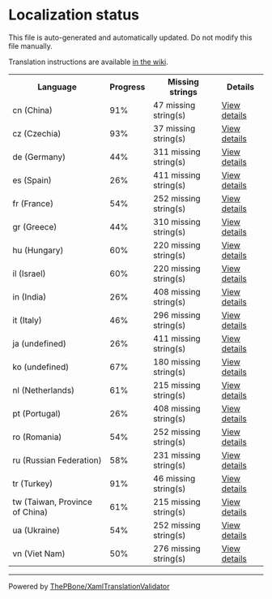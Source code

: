 # Localization status

This file is auto-generated and automatically updated. Do not modify this file manually.

Translation instructions are available [in the wiki](https://github.com/ThePBone/GalaxyBudsClient/wiki/3.-How-to-help-with-translations).

<table>
<tr><th>Language</th><th>Progress</th><th>Missing strings</th><th>Details</th></tr>
<tr><td>cn (China)</td><td>91%</td><td>47 missing string(s)</td><td><a href="cn.md">View details</a></td></tr>
<tr><td>cz (Czechia)</td><td>93%</td><td>37 missing string(s)</td><td><a href="cz.md">View details</a></td></tr>
<tr><td>de (Germany)</td><td>44%</td><td>311 missing string(s)</td><td><a href="de.md">View details</a></td></tr>
<tr><td>es (Spain)</td><td>26%</td><td>411 missing string(s)</td><td><a href="es.md">View details</a></td></tr>
<tr><td>fr (France)</td><td>54%</td><td>252 missing string(s)</td><td><a href="fr.md">View details</a></td></tr>
<tr><td>gr (Greece)</td><td>44%</td><td>310 missing string(s)</td><td><a href="gr.md">View details</a></td></tr>
<tr><td>hu (Hungary)</td><td>60%</td><td>220 missing string(s)</td><td><a href="hu.md">View details</a></td></tr>
<tr><td>il (Israel)</td><td>60%</td><td>220 missing string(s)</td><td><a href="il.md">View details</a></td></tr>
<tr><td>in (India)</td><td>26%</td><td>408 missing string(s)</td><td><a href="in.md">View details</a></td></tr>
<tr><td>it (Italy)</td><td>46%</td><td>296 missing string(s)</td><td><a href="it.md">View details</a></td></tr>
<tr><td>ja (undefined)</td><td>26%</td><td>411 missing string(s)</td><td><a href="ja.md">View details</a></td></tr>
<tr><td>ko (undefined)</td><td>67%</td><td>180 missing string(s)</td><td><a href="ko.md">View details</a></td></tr>
<tr><td>nl (Netherlands)</td><td>61%</td><td>215 missing string(s)</td><td><a href="nl.md">View details</a></td></tr>
<tr><td>pt (Portugal)</td><td>26%</td><td>408 missing string(s)</td><td><a href="pt.md">View details</a></td></tr>
<tr><td>ro (Romania)</td><td>54%</td><td>252 missing string(s)</td><td><a href="ro.md">View details</a></td></tr>
<tr><td>ru (Russian Federation)</td><td>58%</td><td>231 missing string(s)</td><td><a href="ru.md">View details</a></td></tr>
<tr><td>tr (Turkey)</td><td>91%</td><td>46 missing string(s)</td><td><a href="tr.md">View details</a></td></tr>
<tr><td>tw (Taiwan, Province of China)</td><td>61%</td><td>215 missing string(s)</td><td><a href="tw.md">View details</a></td></tr>
<tr><td>ua (Ukraine)</td><td>54%</td><td>252 missing string(s)</td><td><a href="ua.md">View details</a></td></tr>
<tr><td>vn (Viet Nam)</td><td>50%</td><td>276 missing string(s)</td><td><a href="vn.md">View details</a></td></tr>

</table>

__________

Powered by [ThePBone/XamlTranslationValidator](https://github.com/ThePBone/XamlTranslationValidator)